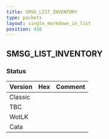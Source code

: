 ```yaml
---
title: SMSG_LIST_INVENTORY
type: packets
layout: single_markdown_in_list
position: 416
---
```


## SMSG_LIST_INVENTORY

### Status

Version | Hex | Comment
---------- | ---------- | ---------- 
Classic |  |  
TBC |  |  
WotLK |  |  
Cata |  |  
